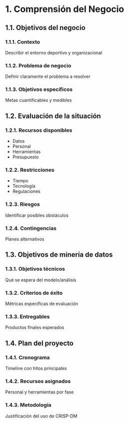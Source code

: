 # 1. Comprensión del Negocio

## 1.1. Objetivos del negocio

### 1.1.1. Contexto
Describir el entorno deportivo y organizacional

### 1.1.2. Problema de negocio
Definir claramente el problema a resolver

### 1.1.3. Objetivos específicos
Metas cuantificables y medibles

## 1.2. Evaluación de la situación

### 1.2.1. Recursos disponibles
- Datos
- Personal
- Herramientas
- Presupuesto

### 1.2.2. Restricciones
- Tiempo
- Tecnología
- Regulaciones

### 1.2.3. Riesgos
Identificar posibles obstáculos

### 1.2.4. Contingencias
Planes alternativos

## 1.3. Objetivos de minería de datos

### 1.3.1. Objetivos técnicos
Qué se espera del modelo/análisis

### 1.3.2. Criterios de éxito
Métricas específicas de evaluación

### 1.3.3. Entregables
Productos finales esperados

## 1.4. Plan del proyecto

### 1.4.1. Cronograma
Timeline con hitos principales

### 1.4.2. Recursos asignados
Personal y herramientas por fase

### 1.4.3. Metodología
Justificación del uso de CRISP-DM